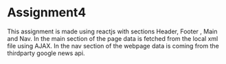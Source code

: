 # Assignment4
This assignment is made using reactjs with sections Header, Footer , Main and Nav.
In the main section of the page data is fetched from the local xml file using AJAX.
In the nav section of the webpage data is coming from the thirdparty  google news api.
